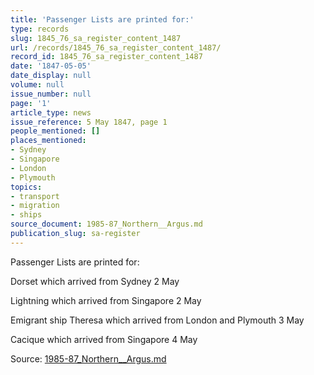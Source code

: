 ```yaml
---
title: 'Passenger Lists are printed for:'
type: records
slug: 1845_76_sa_register_content_1487
url: /records/1845_76_sa_register_content_1487/
record_id: 1845_76_sa_register_content_1487
date: '1847-05-05'
date_display: null
volume: null
issue_number: null
page: '1'
article_type: news
issue_reference: 5 May 1847, page 1
people_mentioned: []
places_mentioned:
- Sydney
- Singapore
- London
- Plymouth
topics:
- transport
- migration
- ships
source_document: 1985-87_Northern__Argus.md
publication_slug: sa-register
---
```


Passenger Lists are printed for:

Dorset which arrived from Sydney 2 May

Lightning which arrived from Singapore 2 May

Emigrant ship Theresa which arrived from London and Plymouth 3 May

Cacique which arrived from Singapore 4 May

Source: [1985-87_Northern__Argus.md](/downloads/markdown/1985-87_Northern__Argus.md)
